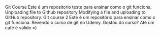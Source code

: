 Git Course
Este é um repositorio teste para ensinar como o git funciona.
Unploading file to Github repository
Modifying a file and uploading to GitHub repository.
Git course 2
Este é um repositório para ensinar como o git funciona.
Revendo o curso de git no Udemy.
Gostou do curso? Até um café é válido =)
